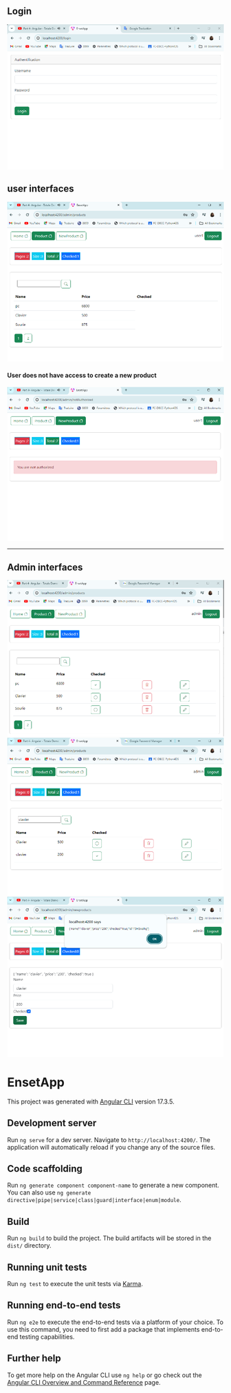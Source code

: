 <h2>Login</h2>
<img src="Captures/img.png">

<h2>user interfaces </h2>
<img src="Captures/img_1.png">
<h4>User does not have access to create a new product</h4>
<img src="Captures/img_2.png">
<hr>
<h2>Admin interfaces </h2>
<img src="Captures/img_4.png">
<img src="Captures/img_5.png">
<img src="Captures/img_3.png">


# EnsetApp

This project was generated with [Angular CLI](https://github.com/angular/angular-cli) version 17.3.5.

## Development server

Run `ng serve` for a dev server. Navigate to `http://localhost:4200/`. The application will automatically reload if you change any of the source files.

## Code scaffolding

Run `ng generate component component-name` to generate a new component. You can also use `ng generate directive|pipe|service|class|guard|interface|enum|module`.

## Build

Run `ng build` to build the project. The build artifacts will be stored in the `dist/` directory.

## Running unit tests

Run `ng test` to execute the unit tests via [Karma](https://karma-runner.github.io).

## Running end-to-end tests

Run `ng e2e` to execute the end-to-end tests via a platform of your choice. To use this command, you need to first add a package that implements end-to-end testing capabilities.

## Further help

To get more help on the Angular CLI use `ng help` or go check out the [Angular CLI Overview and Command Reference](https://angular.io/cli) page.
